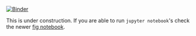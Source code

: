 [![Binder](http://mybinder.org/badge.svg)](http://mybinder.org:/repo/sbanerjee23/styles)

This is under construction. If you are able to run `jupyter notebook`'s check the newer [fig notebook](https://github.com/sbanerjee23/styles/blob/master/billinge_figs_refining.ipynb).
